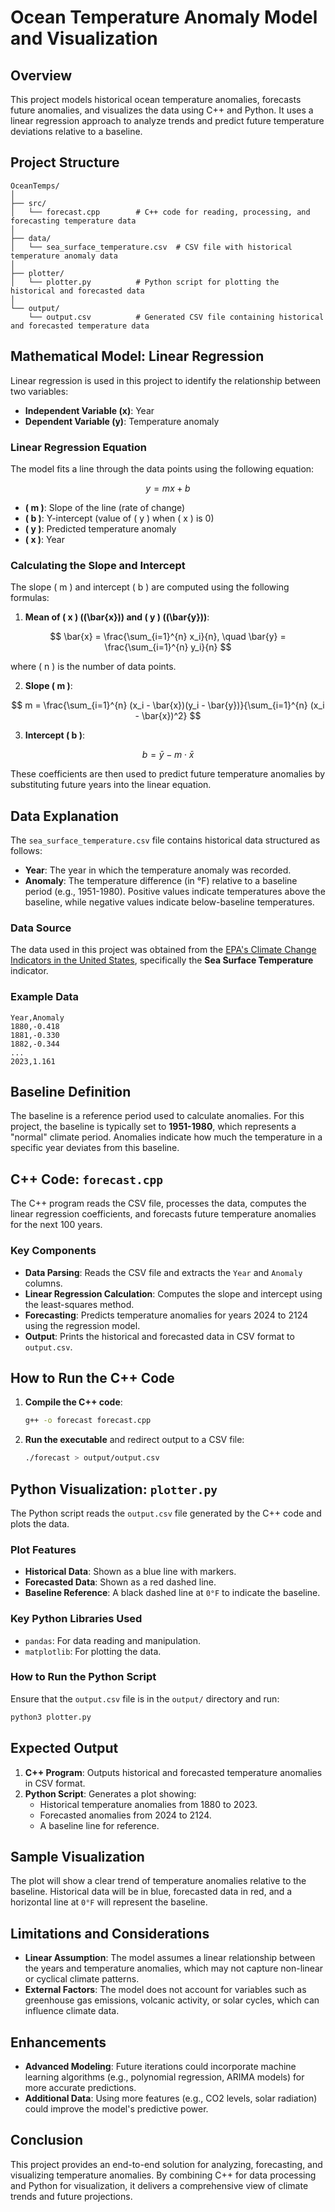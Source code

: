 # Ocean Temperature Anomaly Model and Visualization

## Overview
This project models historical ocean temperature anomalies, forecasts future anomalies, and visualizes the data using C++ and Python. It uses a linear regression approach to analyze trends and predict future temperature deviations relative to a baseline.

## Project Structure
```
OceanTemps/
│
├── src/
│   └── forecast.cpp        # C++ code for reading, processing, and forecasting temperature data
│
├── data/
│   └── sea_surface_temperature.csv  # CSV file with historical temperature anomaly data
│
├── plotter/
│   └── plotter.py          # Python script for plotting the historical and forecasted data
│
└── output/
    └── output.csv          # Generated CSV file containing historical and forecasted temperature data
```

## Mathematical Model: Linear Regression
Linear regression is used in this project to identify the relationship between two variables:
- **Independent Variable (x)**: Year
- **Dependent Variable (y)**: Temperature anomaly

### Linear Regression Equation
The model fits a line through the data points using the following equation:

$$
y = mx + b
$$

- **\( m \)**: Slope of the line (rate of change)
- **\( b \)**: Y-intercept (value of \( y \) when \( x \) is 0)
- **\( y \)**: Predicted temperature anomaly
- **\( x \)**: Year

### Calculating the Slope and Intercept
The slope \( m \) and intercept \( b \) are computed using the following formulas:

1. **Mean of \( x \) (\(\bar{x}\)) and \( y \) (\(\bar{y}\))**:

$$
\bar{x} = \frac{\sum_{i=1}^{n} x_i}{n}, \quad \bar{y} = \frac{\sum_{i=1}^{n} y_i}{n}
$$

where \( n \) is the number of data points.

2. **Slope \( m \)**:

$$
m = \frac{\sum_{i=1}^{n} (x_i - \bar{x})(y_i - \bar{y})}{\sum_{i=1}^{n} (x_i - \bar{x})^2}
$$

3. **Intercept \( b \)**:

$$
b = \bar{y} - m \cdot \bar{x}
$$

These coefficients are then used to predict future temperature anomalies by substituting future years into the linear equation.

## Data Explanation
The `sea_surface_temperature.csv` file contains historical data structured as follows:
- **Year**: The year in which the temperature anomaly was recorded.
- **Anomaly**: The temperature difference (in °F) relative to a baseline period (e.g., 1951-1980). Positive values indicate temperatures above the baseline, while negative values indicate below-baseline temperatures.

### Data Source
The data used in this project was obtained from the [EPA's Climate Change Indicators in the United States](https://www.epa.gov/climate-indicators/climate-change-indicators-sea-surface-temperature), specifically the **Sea Surface Temperature** indicator.

### Example Data
```
Year,Anomaly
1880,-0.418
1881,-0.330
1882,-0.344
...
2023,1.161
```

## Baseline Definition
The baseline is a reference period used to calculate anomalies. For this project, the baseline is typically set to **1951-1980**, which represents a "normal" climate period. Anomalies indicate how much the temperature in a specific year deviates from this baseline.

## C++ Code: `forecast.cpp`
The C++ program reads the CSV file, processes the data, computes the linear regression coefficients, and forecasts future temperature anomalies for the next 100 years.

### Key Components
- **Data Parsing**: Reads the CSV file and extracts the `Year` and `Anomaly` columns.
- **Linear Regression Calculation**: Computes the slope and intercept using the least-squares method.
- **Forecasting**: Predicts temperature anomalies for years 2024 to 2124 using the regression model.
- **Output**: Prints the historical and forecasted data in CSV format to `output.csv`.

## How to Run the C++ Code
1. **Compile the C++ code**:
   ```bash
   g++ -o forecast forecast.cpp
   ```
2. **Run the executable** and redirect output to a CSV file:
   ```bash
   ./forecast > output/output.csv
   ```

## Python Visualization: `plotter.py`
The Python script reads the `output.csv` file generated by the C++ code and plots the data.

### Plot Features
- **Historical Data**: Shown as a blue line with markers.
- **Forecasted Data**: Shown as a red dashed line.
- **Baseline Reference**: A black dashed line at `0°F` to indicate the baseline.

### Key Python Libraries Used
- `pandas`: For data reading and manipulation.
- `matplotlib`: For plotting the data.

### How to Run the Python Script
Ensure that the `output.csv` file is in the `output/` directory and run:
```bash
python3 plotter.py
```

## Expected Output
1. **C++ Program**: Outputs historical and forecasted temperature anomalies in CSV format.
2. **Python Script**: Generates a plot showing:
   - Historical temperature anomalies from 1880 to 2023.
   - Forecasted anomalies from 2024 to 2124.
   - A baseline line for reference.

## Sample Visualization
The plot will show a clear trend of temperature anomalies relative to the baseline. Historical data will be in blue, forecasted data in red, and a horizontal line at `0°F` will represent the baseline.

## Limitations and Considerations
- **Linear Assumption**: The model assumes a linear relationship between the years and temperature anomalies, which may not capture non-linear or cyclical climate patterns.
- **External Factors**: The model does not account for variables such as greenhouse gas emissions, volcanic activity, or solar cycles, which can influence climate data.

## Enhancements
- **Advanced Modeling**: Future iterations could incorporate machine learning algorithms (e.g., polynomial regression, ARIMA models) for more accurate predictions.
- **Additional Data**: Using more features (e.g., CO2 levels, solar radiation) could improve the model's predictive power.

## Conclusion
This project provides an end-to-end solution for analyzing, forecasting, and visualizing temperature anomalies. By combining C++ for data processing and Python for visualization, it delivers a comprehensive view of climate trends and future projections.